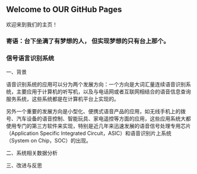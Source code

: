 ## Welcome to  OUR GitHub Pages
欢迎来到我们的主页！
### 寄语：台下坐满了有梦想的人， 但实现梦想的只有台上那个。


### 信号语言识别系统
一、背景
   
   语音识别系统的应用可以分为两个发展方向：一个方向是大词汇量连续语音识别系统，主要应用于计算机的听写机，以及与电话网或者互联网相结合的语音信息查询服务系统，这些系统都是在计算机平台上实现的。

   另外一个重要的发展方向是小型化、便携式语音产品的应用，如无线手机上的拨号、汽车设备的语音控制、智能玩具、家电遥控等方面的应用，这些应用系统大都使用专门的第三方软件来实现，特别是近几年来迅速发展的语音信号处理专用芯片（Application Specific Integrated Circuit，ASIC）和语音识别片上系统（System on Chip，SOC）的出现。
   
二、系统相关数据分析
  

  
三、改进与反思
